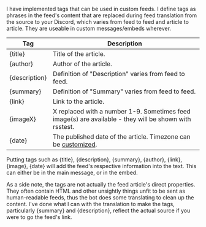 I have implemented tags that can be used in custom feeds. I define tags as phrases in the feed's content that are replaced during feed translation from the source to your Discord, which varies from feed to feed and article to article. They are useable in custom messages/embeds wherever.

|Tag|Description|
|-----|-----|
|{title}|Title of the article.|
|{author}|Author of the article.|
|{description}|Definition of "Description" varies from feed to feed.|
|{summary}|Definition of "Summary" varies from feed to feed.|
|{link}|Link to the article.|
|{imageX}|X replaced with a number 1-9. Sometimes feed image(s) are available - they will be shown with rsstest.|
|{date}|The published date of the article. Timezone can be [customized](https://github.com/synzen/Discord.RSS/wiki/Timezone).|


Putting tags such as {title}, {description}, {summary}, {author}, {link}, {image}, {date} will add the feed's respective information into the text. This can either be in the main message, or in the embed. 

As a side note, the tags are not actually the feed article's direct properties. They often contain HTML and other unsightly things unfit to be sent as human-readable feeds, thus the bot does some translating to clean up the content. I've done what I can with the translation to make the tags, particularly {summary} and {description}, reflect the actual source if you were to go the feed's link.